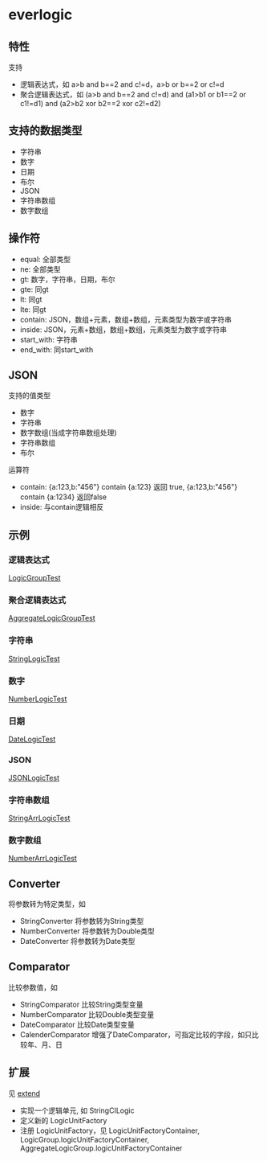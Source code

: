 # everlogic

## 特性

支持

- 逻辑表达式，如 a>b and b==2 and c!=d，a>b or b==2 or c!=d
- 聚合逻辑表达式，如 (a>b and b==2 and c!=d) and (a1>b1 or b1==2 or c1!=d1) and (a2>b2 xor b2==2 xor c2!=d2) 

## 支持的数据类型

- 字符串
- 数字
- 日期
- 布尔
- JSON
- 字符串数组
- 数字数组

## 操作符

- equal: 全部类型
- ne: 全部类型
- gt: 数字，字符串，日期，布尔
- gte: 同gt
- lt: 同gt
- lte: 同gt
- contain: JSON，数组+元素，数组+数组，元素类型为数字或字符串
- inside: JSON，元素+数组，数组+数组，元素类型为数字或字符串
- start_with: 字符串
- end_with: 同start_with

## JSON

支持的值类型

- 数字
- 字符串
- 数字数组(当成字符串数组处理)
- 字符串数组
- 布尔

运算符

- contain: {a:123,b:"456"} contain {a:123} 返回 true, {a:123,b:"456"} contain {a:1234} 返回false
- inside: 与contain逻辑相反

## 示例

### 逻辑表达式

[LogicGroupTest](https://github.com/limen/everlogic/tree/master/src/test/java/LogicGroupTest.java)

### 聚合逻辑表达式

[AggregateLogicGroupTest](https://github.com/limen/everlogic/tree/master/src/test/java/AggregateLogicGroupTest.java)

### 字符串

[StringLogicTest](https://github.com/limen/everlogic/tree/master/src/test/java/StringLogicTest.java)

### 数字

[NumberLogicTest](https://github.com/limen/everlogic/tree/master/src/test/java/NumberLogicTest.java)

### 日期

[DateLogicTest](https://github.com/limen/everlogic/tree/master/src/test/java/DateLogicTest.java)

### JSON

[JSONLogicTest](https://github.com/limen/everlogic/tree/master/src/test/java/JSONLogicTest.java)

### 字符串数组

[StringArrLogicTest](https://github.com/limen/everlogic/tree/master/src/test/java/StringArrLogicTest.java)

### 数字数组

[NumberArrLogicTest](https://github.com/limen/everlogic/tree/master/src/test/java/NumberArrLogicTest.java)

## Converter

将参数转为特定类型，如

- StringConverter 将参数转为String类型
- NumberConverter 将参数转为Double类型
- DateConverter 将参数转为Date类型

## Comparator

比较参数值，如

- StringComparator 比较String类型变量
- NumberComparator 比较Double类型变量
- DateComparator 比较Date类型变量
- CalenderComparator 增强了DateComparator，可指定比较的字段，如只比较年、月、日

## 扩展

见 [extend](https://github.com/limen/everlogic/tree/master/src/main/java/com/limengxiang/everlogic/extend)

- 实现一个逻辑单元, 如 StringCILogic
- 定义新的 LogicUnitFactory
- 注册 LogicUnitFactory，见 LogicUnitFactoryContainer, LogicGroup.logicUnitFactoryContainer, AggregateLogicGroup.logicUnitFactoryContainer


